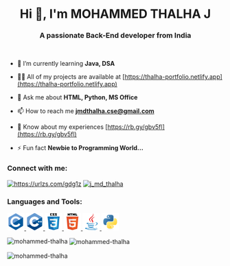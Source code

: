 <h1 align="center">Hi 👋, I'm MOHAMMED THALHA J</h1>
<h3 align="center">A passionate Back-End developer from India</h3>

<p align="left"> <a href="https://twitter.com/" target="blank"><img src="https://img.shields.io/twitter/follow/?logo=twitter&style=for-the-badge" alt="" /></a> </p>

- 🌱 I’m currently learning **Java, DSA**

- 👨‍💻 All of my projects are available at [https://thalha-portfolio.netlify.app](https://thalha-portfolio.netlify.app)

- 💬 Ask me about **HTML, Python, MS Office**

- 📫 How to reach me **jmdthalha.cse@gmail.com**

- 📄 Know about my experiences [https://rb.gy/gbv5fl](https://rb.gy/gbv5fl)

- ⚡ Fun fact **Newbie to Programming World...**

<h3 align="left">Connect with me:</h3>
<p align="left">
<a href="https://linkedin.com/in/https://urlzs.com/gdg1z" target="blank"><img align="center" src="https://raw.githubusercontent.com/rahuldkjain/github-profile-readme-generator/master/src/images/icons/Social/linked-in-alt.svg" alt="https://urlzs.com/gdg1z" height="30" width="40" /></a>
<a href="https://instagram.com/j_md_thalha" target="blank"><img align="center" src="https://raw.githubusercontent.com/rahuldkjain/github-profile-readme-generator/master/src/images/icons/Social/instagram.svg" alt="j_md_thalha" height="30" width="40" /></a>
</p>

<h3 align="left">Languages and Tools:</h3>
<p align="left"> <a href="https://www.cprogramming.com/" target="_blank" rel="noreferrer"> <img src="https://raw.githubusercontent.com/devicons/devicon/master/icons/c/c-original.svg" alt="c" width="40" height="40"/> </a> <a href="https://www.w3schools.com/cpp/" target="_blank" rel="noreferrer"> <img src="https://raw.githubusercontent.com/devicons/devicon/master/icons/cplusplus/cplusplus-original.svg" alt="cplusplus" width="40" height="40"/> </a> <a href="https://www.w3schools.com/css/" target="_blank" rel="noreferrer"> <img src="https://raw.githubusercontent.com/devicons/devicon/master/icons/css3/css3-original-wordmark.svg" alt="css3" width="40" height="40"/> </a> <a href="https://www.w3.org/html/" target="_blank" rel="noreferrer"> <img src="https://raw.githubusercontent.com/devicons/devicon/master/icons/html5/html5-original-wordmark.svg" alt="html5" width="40" height="40"/> </a> <a href="https://www.java.com" target="_blank" rel="noreferrer"> <img src="https://raw.githubusercontent.com/devicons/devicon/master/icons/java/java-original.svg" alt="java" width="40" height="40"/> </a> <a href="https://www.python.org" target="_blank" rel="noreferrer"> <img src="https://raw.githubusercontent.com/devicons/devicon/master/icons/python/python-original.svg" alt="python" width="40" height="40"/> </a> </p>

<p><img align="left" src="https://github-readme-stats.vercel.app/api/top-langs?username=mohammed-thalha&show_icons=true&locale=en&layout=compact" alt="mohammed-thalha" /></p>

<p>&nbsp;<img align="center" src="https://github-readme-stats.vercel.app/api?username=mohammed-thalha&show_icons=true&locale=en" alt="mohammed-thalha" /></p>

<p><img align="center" src="https://github-readme-streak-stats.herokuapp.com/?user=mohammed-thalha&" alt="mohammed-thalha" /></p>
